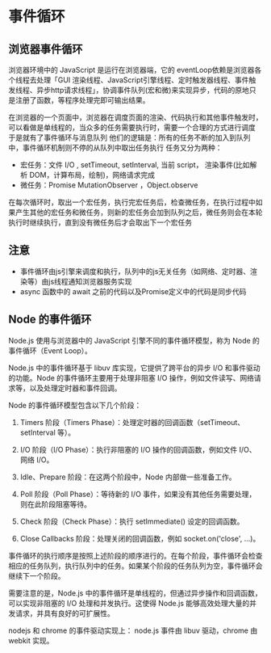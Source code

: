 # 事件循环

## 浏览器事件循环
浏览器环境中的 JavaScript 是运行在浏览器端，它的 eventLoop依赖是浏览器各个线程去处理「GUI 渲染线程、JavaScript引擎线程、定时触发器线程、事件触发线程、异步http请求线程」，协调事件队列(宏和微)来实现异步，代码的原地只是注册了函数，等程序处理完即可输出结果。


在浏览器的一个页面中，浏览器在调度页面的渲染、代码执行和其他事件触发时，可以看做是单线程的，当众多的任务需要执行时，需要一个合理的方式进行调度
于是就有了事件循环与消息队列
他们的逻辑是：所有的任务不断的加入到队列中，事件循环机制则不停的从队列中取出任务执行
任务又分为两种：
- 宏任务：文件 I/O , setTimeout, setInterval, 当前 script， 渲染事件(比如解析 DOM，计算布局，绘制)，网络请求完成
- 微任务：Promise MutationObserver ，Object.observe

在每次循环时，取出一个宏任务，执行完宏任务后，检查微任务，在执行过程中如果产生其他的宏任务和微任务，则新的宏任务会加到队列之后，微任务则会在本轮执行时继续执行，直到没有微任务后才会取出下一个宏任务

## 注意
- 事件循环由js引擎来调度和执行，队列中的js无关任务（如网络、定时器、渲染等）由js线程通知浏览器服务实现
- async 函数中的 await 之前的代码以及Promise定义中的代码是同步代码


## Node 的事件循环
Node.js 使用与浏览器中的 JavaScript 引擎不同的事件循环模型，称为 Node 的事件循环（Event Loop）。

Node.js 中的事件循环基于 libuv 库实现，它提供了跨平台的异步 I/O 和事件驱动的功能。Node 的事件循环主要用于处理非阻塞 I/O 操作，例如文件读写、网络请求等，以及处理定时器和事件回调。

Node 的事件循环模型包含以下几个阶段：

1. Timers 阶段（Timers Phase）：处理定时器的回调函数（setTimeout、setInterval 等）。

2. I/O 阶段（I/O Phase）：执行非阻塞的 I/O 操作的回调函数，例如文件 I/O、网络 I/O。

3. Idle、Prepare 阶段：在这两个阶段中，Node 内部做一些准备工作。

4. Poll 阶段（Poll Phase）：等待新的 I/O 事件，如果没有其他任务需要处理，则在此阶段阻塞等待。

5. Check 阶段（Check Phase）：执行 setImmediate() 设定的回调函数。

6. Close Callbacks 阶段：处理关闭的回调函数，例如 socket.on('close', ...)。

事件循环的执行顺序是按照上述阶段的顺序进行的。在每个阶段，事件循环会检查相应的任务队列，执行队列中的任务。如果某个阶段的任务队列为空，事件循环会继续下一个阶段。

需要注意的是，Node.js 中的事件循环是单线程的，但通过异步操作和回调函数，可以实现非阻塞的 I/O 处理和并发执行。这使得 Node.js 能够高效处理大量的并发请求，并具有良好的可扩展性。



nodejs 和 chrome 的事件驱动实现上：
node.js 事件由 libuv 驱动，chrome 由 webkit 实现。